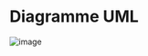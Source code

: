 # Diagramme UML




![image](https://github.com/peio933/Prosit_3/assets/116553253/c5095227-df47-42f0-9c7b-45dece8a12ad)
